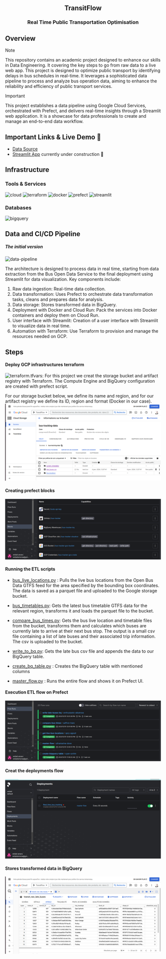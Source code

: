 <h2 align="center">TransitFlow</h2>
<h3 align="center">Real Time Public Transportation Optimisation</h3>

## Overview

> [!NOTE]
> This repository contains an academic project designed to enhance our skills in Data Engineering. It covering the key steps to go from raw data to a live web app. This project is designed to optimize public transport by identifying delays in bus schedules in real-time. It leverages a sophisticated data pipeline to process and analyze bus operation data, aiming to enhance the reliability and efficiency of public transport services.

> [!IMPORTANT] 
> This project establishes a data pipeline using Google Cloud Services, orchestrated with Prefect, and delivers real-time insights through a Streamlit web application. It is a showcase for data professionals to create and manage an end-to-end data workflow.

## Important Links & Live Demo 🚀

- [Data Source](https://data.bus-data.dft.gov.uk/)
- [Streamlit App](#) currently under construction 🔨

## Infrastructure

### Tools & Services

![cloud](https://img.shields.io/badge/Google_Cloud-4285F4?style=flat-square&logo=googlecloud&logoColor=white) ![terraform](https://img.shields.io/badge/Terraform-844FBA?style=flat-square&logo=terraform&logoColor=white) ![docker](https://img.shields.io/badge/Docker-2496ED?style=flat-square&logo=docker&logoColor=white) ![prefect](https://img.shields.io/badge/-Prefect-070E10?style=flat-square&logo=prefect) ![streamlit](https://img.shields.io/badge/Streamlit-FF4B4B?style=flat-square&logo=streamlit&logoColor=white)

### Databases

![bigquery](https://img.shields.io/badge/BigQuery-669DF6?style=flat-square&logo=googlebigquery&logoColor=white)

## Data and CI/CD Pipeline

##### The initial version

![data-pipeline](https://storage.googleapis.com/bus_tracker_files/init_architecture.png)

The architecture is designed to process data in real time, starting from data extraction from the Bus Open Data Service to the final deployment using Streamlit for data visualization. Key components include:

1. Raw data ingestion: Real-time data collection.
2. Data transformation: Uses Prefect to orchestrate data transformation tasks, cleans and prepares data for analysis.
3. Data storage: Stores transformed data in BigQuery.
4. Deployment with Docker and Cloud Run: Pack the services into Docker containers and deploy them on Cloud Run.
5. User interface with Streamlit: Creation of a user interface with Streamlit to visualize data in real time.
6. Automation with Terraform: Use Terraform to provision and manage the resources needed on GCP.



## Steps

#### Deploy GCP infrastructures terraform

![terraform.tfvars](https://github.com/transitFlowProject/TransitFlow/blob/8b26174bacbdc3365fc385a1e0e89d411160885b/terraform/terraform/terraform.tfvars): For this project we creat the storage bucket and artifact registry with Terraform. The Compute Engine and BigQuery configuration are created with prefect script.

For our storage bucket below, we define its name and region, and for our artifact registry we define its ID, region and format (Docker in our case). 
![ A GCS stores our raw data](https://github.com/transitFlowProject/TransitFlow/blob/8b26174bacbdc3365fc385a1e0e89d411160885b/Public/Public/Images/bucket.png)

#### Creating prefect blocks

![Prefect blocks](https://github.com/transitFlowProject/TransitFlow/blob/dde07f10f782005cfcf776d3d2900ae0cf98a338/Public/Public/Images/creat_prefect_blocks.png)

#### Running the ETL scripts 
- [bus_live_locations.py](https://github.com/transitFlowProject/TransitFlow/blob/1644646cd21fe61d5513d76f28e137412629506c/ETL/bus_live_locations.py) : Pulls the live bus locations from the Open Bus Data GTFS feed for the area specified by the bounding box coordinates. The data is saved as a parquet file and uploaded to the Google storage bucket.

- [bus_timetables.py](https://github.com/transitFlowProject/TransitFlow/blob/1644646cd21fe61d5513d76f28e137412629506c/ETL/bus_timetables.py): Gets the latest bus timetable GTFS data for the relevant region, transforms it and loads the parquet file to the bucket.

- [compare_bus_times.py](https://github.com/transitFlowProject/TransitFlow/blob/1644646cd21fe61d5513d76f28e137412629506c/ETL/compare_bus_times.py): Gets the bus live location and timetable files from the bucket, transforms them and calculates which buses are currently late to arrive at their next bus stop. The output is a small csv file containing a list of late buses and their associated trip information. The csv is uploaded to the bucket.

- [write_to_bq.py](https://github.com/transitFlowProject/TransitFlow/blob/1644646cd21fe61d5513d76f28e137412629506c/ETL/write_to_bq.py): Gets the late bus csv file and appends the data to our BigQuery table.

- [create_bq_table.py](https://github.com/transitFlowProject/TransitFlow/blob/1644646cd21fe61d5513d76f28e137412629506c/ETL/create_bq_table.py) : Creates the BigQuery table with mentioned columns

- [master_flow.py](https://github.com/transitFlowProject/TransitFlow/blob/1644646cd21fe61d5513d76f28e137412629506c/ETL/master_flow.py) : Runs the entire flow and shows it on Prefect UI.

#### Execution ETL flow on Prefect
![ETL flow execution with Prefect](https://github.com/transitFlowProject/TransitFlow/blob/e01e46db37d70848a63d4ffcb9fffbae118e03b3/Public/Public/Images/exucution_ETL_flow.png)

#### Creat the deployments flow 

![Created the deployments to manage flow scheduling](https://github.com/transitFlowProject/TransitFlow/blob/0bf195e368d1e7e0137005d9cc6b17371426d861/Public/Public/Images/Prefect_deployement_flow.png)

#### Stores transformed data in BigQuery

![a big query table contains late buses data](https://github.com/transitFlowProject/TransitFlow/blob/20d82da43f3f4c438d8f6736939bee004bf04a7d/Public/Public/Images/big_query_recorded_data.png)



